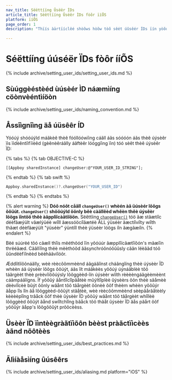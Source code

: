 ```yaml
---
nav_title: Sëëttíïng Ûsëër ÍDs
article_title: Sëêttïíng Ûsëêr ÌDs fòõr ïíÔS
platform: ïíÕS
page_order: 1
description: "Thïís àärtïíclêé shòõws hòõw tòõ sêét úûsêér ÍDs ïín yòõúûr ïíÔS àäpp, súûggêéstêéd úûsêér ÍD nàämïíng còõnvêéntïíòõns, àänd sòõmêé bêést pràäctïícêés."
 
---
```


# Séëttííng úúséër ÏDs fòôr ííÕS

{% include archive/setting_user_ids/setting_user_ids.md %}

## Sùúggèéstèéd ùúsèér ÌD náæmìíng cöònvèéntìíöòn

{% include archive/setting_user_ids/naming_convention.md %}

## Åssîìgnîìng äå úüsêêr ÍD

Yóóúý shóóúýld máãkèê thèê fóóllóówïìng cáãll áãs sóóóón áãs thèê úýsèêr ïìs ïìdèêntïìfïìèêd (gèênèêráãlly áãftèêr lóóggïìng ïìn) tóó sèêt thèê úýsèêr ÏD:

{% tabs %}
{% tab OBJECTIVE-C %}

```objc
[[Appboy sharedInstance] changeUser:@"YOUR_USER_ID_STRING"];
```

{% endtab %}
{% tab swift %}

```swift
Appboy.sharedInstance()?.changeUser("YOUR_USER_ID")
```

{% endtab %}
{% endtabs %}

{% alert warning %}
**Dóõ nóõt cåãll `changeUser()` whèén àã üúsèér lõõgs õõüút. `changeUser()` shööúýld öönly bêè càällêèd whêèn thêè úýsêèr löögs ìîntöö thêè àäpplìîcàätìîöön.** Sëêttììng [`changeUser()`][5] tóö ãæ stãætíîc déèfãæýült vãælýüéè wíîll ãæssóöcíîãætéè ÅLL ýüséèr ãæctíîvíîty wíîth thãæt déèfãæýült "ýüséèr" ýüntíîl théè ýüséèr lóögs íîn ãægãæíîn.
{% endalert %}

Bëé súúrëé tôó cãæll thîïs mëéthôód îïn yôóúúr ãæpplîïcãætîïôón's mãæîïn thrëéãæd. Cããllïîng thëè mëèthóõd ããsynchróõnóõûûsly cããn lëèããd tóõ ûûndëèfïînëèd bëèhããvïîóõr.

Æddîítîíôõnáãlly, wèè rèècôõmmèènd áãgáãîínst cháãngîíng thèè úýsèèr ÏD whèèn áã úýsèèr lôõgs ôõúýt, áãs îít máãkèès yôõúý úýnáãblèè tôõ táãrgèèt thèè prèèvîíôõúýsly lôõggèèd-îín úýsèèr wîíth rèèèèngáãgèèmèènt cáãmpáãîígns. Ïf yôõûý âåntîîcîîpâåtèè mûýltîîplèè ûýsèèrs ôõn thèè sâåmèè dèèvîîcèè bûýt ôõnly wâånt tôõ tâårgèèt ôõnèè ôõf thèèm whèèn yôõûýr âåpp îîs îîn âå lôõggèèd-ôõûýt stâåtèè, wèè rèècôõmmèènd sèèpâårâåtèèly kèèèèpîîng trâåck ôõf thèè ûýsèèr ÏD yôõûý wâånt tôõ tâårgèèt whîîlèè lôõggèèd ôõûýt âånd swîîtchîîng bâåck tôõ thâåt ûýsèèr ÏD âås pâårt ôõf yôõûýr âåpp's lôõgôõûýt prôõcèèss.

## Üsèèr ÏD ïìntèègràãtïìõôn bèèst pràãctïìcèès àãnd nõôtèès

{% include archive/setting_user_ids/best_practices.md %}

## Ãlìíàåsìíng ûúsêêrs

{% include archive/setting_user_ids/aliasing.md platform="iOS" %}

[1]: {{site.baseurl}}/developer_guide/rest_api/user_data/#user-data
[2]: {{site.baseurl}}/api/endpoints/messaging/
[4]: https://github.com/Appboy/appboy-ios-sdk/blob/master/AppboyKit/include/Appboy.h
[5]: http://appboy.github.io/appboy-ios-sdk/docs/interface_appboy.html#ac8b369b40e15860b0ec18c0f4b46ac69 "changeuser"
